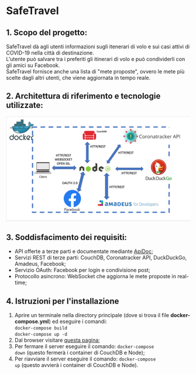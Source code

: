 # SafeTravel
## 1. Scopo del progetto:
SafeTravel dà agli utenti informazioni sugli itenerari di volo e sui casi attivi di COVID-19 nella città di destinazione.  
L'utente può salvare tra i preferiti gli itinerari di volo e può condividerli con gli amici su Facebook.  
SafeTravel fornisce anche una lista di "mete proposte", ovvero le mete più scelte dagli altri utenti, che viene aggiornata in tempo reale.
## 2. Architettura di riferimento e tecnologie utilizzate:
![Diagramma](SCHEMA.png)
## 3. Soddisfacimento dei requisiti:
* API offerte a terze parti e documentate mediante [ApiDoc](https://localhost:3000/api);
* Servizi REST di terze parti: CouchDB, Coronatracker API, DuckDuckGo, Amadeus, Facebook;
* Servizio OAuth: Facebook per login e condivisione post;
* Protocollo asincrono: WebSocket che aggiorna le mete proposte in real-time;
## 4. Istruzioni per l'installazione
1) Aprire un terminale nella directory principale (dove si trova il file **docker-compose.yml**) ed eseguire i comandi:  
<code>docker-compose build</code>  
<code>docker-compose up -d</code>  
2) Dal browser visitare [questa pagina](https://localhost:3000/);
4) Per fermare il server eseguire il comando: <code>docker-compose down</code> (questo fermerà i container di CouchDB e Node);
5) Per riavviare il server eseguire il comando: <code>docker-compose up</code> (questo avvierà i container di CouchDB e Node).
